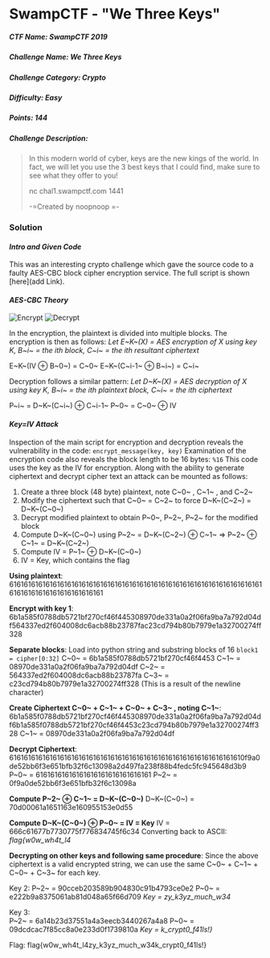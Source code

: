 SwampCTF - "We Three Keys"
======
##### CTF Name: SwampCTF 2019
##### Challenge Name: We Three Keys
##### Challenge Category: Crypto
##### Difficulty: Easy
##### Points: 144
##### Challenge Description: 
>In this modern world of cyber, keys are the new kings of the world. In fact, we will let you use the 3 best keys that I could find, make sure to see what they offer to you!
>
>nc chal1.swampctf.com 1441
>
>-=Created by noopnoop =-

### Solution
#### _Intro and Given Code_
This was an interesting crypto challenge which gave the source code to a faulty AES-CBC block cipher encryption service.  The full script is shown [here](add Link).
#### _AES-CBC Theory_
![Encrypt](AES_CBC_Encrypt)
![Decrypt](AES_CBC_Decrypt)

In the encryption, the plaintext is divided into multiple blocks.  The encryption is then as follows:
*Let E~K~(X) = AES encryption of X using key K,
B~i~ = the ith block, 
 C~i~ = the ith resultant ciphertext*
 
E~K~(IV ⊕ B~0~) = C~0~
E~K~(C~i-1~ ⊕ B~i~) = C~i~

Decryption follows a similar pattern:
*Let D~K~(X) = AES decryption of X using key K,
B~i~ = the ith plaintext block, 
C~i~ = the ith ciphertext*
 
P~i~ = D~K~(C~i~) ⊕ C~i-1~
P~0~ = C~0~ ⊕ IV

#### _Key=IV Attack_
Inspection of the main script for encryption and decryption reveals the vulnerability in the code: `encrypt_message(key, key)`
Examination of the encryption code also reveals the block length to be 16 bytes:
`%16`
This code uses the key as the IV for encryption.  Along with the ability to generate ciphertext and decrypt cipher text an attack can be mounted as follows:
1) Create a three block (48 byte) plaintext, note C~0~ , C~1~ , and C~2~
2) Modify the ciphertext such that C~0~ = C~2~ to force D~K~(C~2~) = D~K~(C~0~)
3) Decrypt modified plaintext to obtain P~0~, P~2~, P~2~ for the modified block
4) Compute D~K~(C~0~) using P~2~ = D~K~(C~2~) ⊕ C~1~ ⇒  P~2~ ⊕  C~1~ = D~K~(C~2~)
5) Compute IV = P~1~ ⊕ D~K~(C~0~)
6) IV = Key, which contains the flag

**Using plaintext**: 
616161616161616161616161616161616161616161616161616161616161616161616161616161616161616161616161

**Encrypt with key 1**: 
6b1a585f0788db5721bf270cf46f445308970de331a0a2f06fa9ba7a792d04df564337ed2f604008dc6acb88b23787fac23cd794b80b7979e1a32700274ff328

**Separate blocks**:
Load into python string and substring blocks of 16 `block1 = cipher[0:32]`
C~0~ = 6b1a585f0788db5721bf270cf46f4453
C~1~ = 08970de331a0a2f06fa9ba7a792d04df
C~2~ = 564337ed2f604008dc6acb88b23787fa
C~3~ = c23cd794b80b7979e1a32700274ff328 (This is a result of the newline character)

**Create Ciphertext C~0~ + C~1~ + C~0~ + C~3~ , noting C~1~**:
6b1a585f0788db5721bf270cf46f445308970de331a0a2f06fa9ba7a792d04df6b1a585f0788db5721bf270cf46f4453c23cd794b80b7979e1a32700274ff328
C~1~ = 08970de331a0a2f06fa9ba7a792d04df

**Decrypt Ciphertext**:
61616161616161616161616161616161616161616161616161616161616161610f9a0de52bb6f3e651bfb32f6c13098a2d497fa238f88b4fedc5fc945648d3b9
P~0~ = 61616161616161616161616161616161
P~2~ = 0f9a0de52bb6f3e651bfb32f6c13098a

**Compute P~2~ ⊕ C~1~ = D~K~(C~0~)**
D~K~(C~0~) = 70d00061a1651163e160955153e0d55

**Compute D~K~(C~0~) ⊕ P~0~ = IV = Key**
IV = 666c61677b7730775f776834745f6c34
Converting back to ASCII: *flag{w0w_wh4t_l4*

**Decrypting on other keys and following same procedure**:
Since the above ciphertext is a valid encrypted string, we can use the same C~0~ + C~1~ + C~0~ + C~3~ for each key.

Key 2: 
P~2~ = 90cceb203589b904830c91b4793ce0e2 P~0~ = e222b9a8375061ab81d048a65f66d709
*Key = zy_k3yz_much_w34*

Key 3:  
P~2~ = 6a14b23d37551a4a3eecb3440267a4a8 P~0~ = 09dcdcac7f85cc8a0e233d0f1739810a
*Key = k_crypt0_f41ls!}*

Flag: flag{w0w_wh4t_l4zy_k3yz_much_w34k_crypt0_f41ls!}

